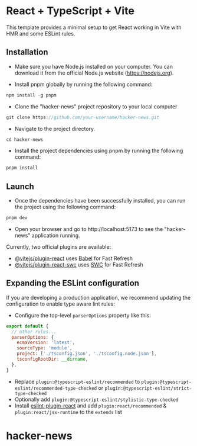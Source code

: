 # React + TypeScript + Vite

This template provides a minimal setup to get React working in Vite with HMR and some ESLint rules.

## Installation

- Make sure you have Node.js installed on your computer. You can download it from the official Node.js website (https://nodejs.org).

- Install pnpm globally by running the following command:
```js 
npm install -g pnpm
```
- Clone the "hacker-news" project repository to your local computer
```js 
git clone https://github.com/your-username/hacker-news.git
```
- Navigate to the project directory.
```js 
cd hacker-news
```
- Install the project dependencies using pnpm by running the following command:
```js 
pnpm install
```

## Launch
- Once the dependencies have been successfully installed, you can run the project using the following command:
```js 
pnpm dev
```
- Open your browser and go to http://localhost:5173 to see the "hacker-news" application running.

Currently, two official plugins are available:

- [@vitejs/plugin-react](https://github.com/vitejs/vite-plugin-react/blob/main/packages/plugin-react/README.md) uses [Babel](https://babeljs.io/) for Fast Refresh
- [@vitejs/plugin-react-swc](https://github.com/vitejs/vite-plugin-react-swc) uses [SWC](https://swc.rs/) for Fast Refresh

## Expanding the ESLint configuration

If you are developing a production application, we recommend updating the configuration to enable type aware lint rules:

- Configure the top-level `parserOptions` property like this:

```js
export default {
  // other rules...
  parserOptions: {
    ecmaVersion: 'latest',
    sourceType: 'module',
    project: ['./tsconfig.json', './tsconfig.node.json'],
    tsconfigRootDir: __dirname,
  },
}
```

- Replace `plugin:@typescript-eslint/recommended` to `plugin:@typescript-eslint/recommended-type-checked` or `plugin:@typescript-eslint/strict-type-checked`
- Optionally add `plugin:@typescript-eslint/stylistic-type-checked`
- Install [eslint-plugin-react](https://github.com/jsx-eslint/eslint-plugin-react) and add `plugin:react/recommended` & `plugin:react/jsx-runtime` to the `extends` list
# hacker-news
